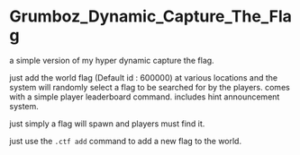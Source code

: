 # Grumboz_Dynamic_Capture_The_Flag
a simple version of my hyper dynamic capture the flag.

just add the world flag (Default id : 600000) at various locations and the system
will randomly select a flag to be searched for by the players.
comes with a simple player leaderboard command.
includes hint announcement system.


just simply a flag will spawn and players must find it.

just use the `.ctf add` command to add a new flag to the world.
